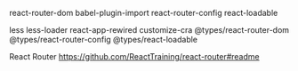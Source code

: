 react-router-dom babel-plugin-import react-router-config
react-loadable

less less-loader react-app-rewired customize-cra @types/react-router-dom @types/react-router-config
@types/react-loadable

React Router
https://github.com/ReactTraining/react-router#readme
